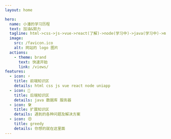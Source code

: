```yaml
---
layout: home

hero:
  name: 小潘的学习历程
  text: 加油&努力
  tagline: html->css->js->vue->react(了解)->node(学习中)->java(学习中)->mysql(学习中)
  image:
    src: /favicon.ico
    alt: 网站的 logo 图片
  actions:
    - theme: brand
      text: 快速开始
      link: /views/
features:
  - icon: ⚡️
    title: 前端知识区
    details: html css js vue react node uniapp
  - icon: 🖖
    title: 后端知识区
    details: java 数据库 服务器
  - icon: 🛠️
    title: 扩展知识区
    details: 遇到的各种问题及解决方案
  - icon: 😍
    title: greedy
    details: 你想的就在这里面
---
```

<style>

:root {
  --vp-home-hero-name-color: transparent;
  --vp-home-hero-name-background: -webkit-linear-gradient(120deg, #bd34fe 30%, #41d1ff);

  --vp-home-hero-image-background-image: linear-gradient(-45deg, #bd34fe 50%, #47caff 50%);
  --vp-home-hero-image-filter: blur(44px);
}

@media (min-width: 640px) {
  :root {
    --vp-home-hero-image-filter: blur(56px);
  }
}

@media (min-width: 960px) {
  :root {
    --vp-home-hero-image-filter: blur(68px);
  }
}

</style>
